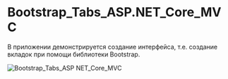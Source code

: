 # Bootstrap_Tabs_ASP.NET_Core_MVC

В приложении демонстрируется создание интерфейса, т.е. создание вкладок при помощи библиотеки Bootstrap.

![Bootstrap_Tabs_ASP NET_Core_MVC](https://user-images.githubusercontent.com/85065601/175052169-09e0811e-f792-4534-830a-8ee542ebf09b.jpg)
